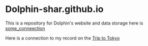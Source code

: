 # Dolphin-shar.github.io
This is a repository for Dolphin's website and data storage
here is [some_conneection](some_connection.md)

Here is a connection to my record on the [Trip to Tokyo](Tokyo_Trip.md)

